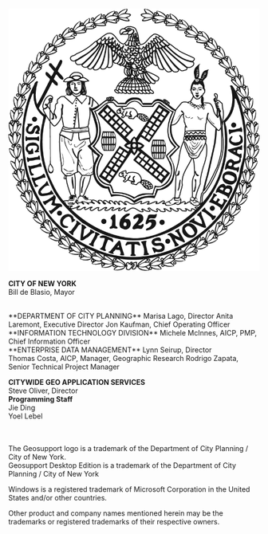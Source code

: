 
![NYCSeal >](img/nyc_seal.png "NYC Logo")

**CITY OF NEW YORK**  
Bill de Blasio, Mayor  

  <br>
**DEPARTMENT OF CITY PLANNING**  
Marisa Lago, Director  
Anita Laremont, Executive Director  
Jon Kaufman, Chief Operating Officer  

  <br>
**INFORMATION TECHNOLOGY DIVISION**  
Michele McInnes, AICP, PMP, Chief Information Officer  
  <br>
**ENTERPRISE DATA MANAGEMENT**  
Lynn Seirup, Director<br>
Thomas Costa, AICP, Manager, Geographic Research  
Rodrigo Zapata, Senior Technical Project Manager  

**CITYWIDE GEO APPLICATION SERVICES**<br>
Steve Oliver, Director  
**Programming Staff**  
Jie Ding   
Yoel Lebel  

  <br> <br>
The Geosupport logo is a trademark of the Department of City Planning / City of New York.  
Geosupport Desktop Edition is a trademark of the Department of City Planning / City of New York

Windows is a registered trademark of Microsoft Corporation in the United States and/or other countries.

Other product and company names mentioned herein may be the trademarks or registered trademarks of their respective owners.
